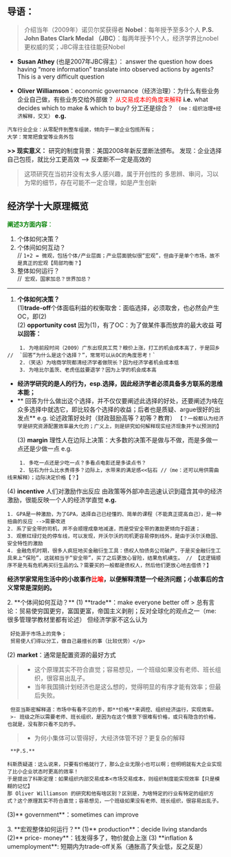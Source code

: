 ## 导语：
> 介绍当年（2009年）诺贝尔奖获得者
**Nobel**：每年授予至多3个人
**P.S. John Bates Clark Medal （JBC）**：每两年授予1个人，经济学界比nobel更权威的奖；JBC得主往往能获Nobel

- **Susan Athey** (也是2007年JBC得主）： answer the question how does having “more information” translate into observed actions by agents? This is a very difficult question

- **Oliver Williamson**：economic governance（经济治理）：为什么有些业务企业自己做，有些业务交给外部做？
<font color = red>从交易成本的角度来解释</font>
**i.e.** what decides which to make & which to buy?    分工还是综合？    ` (me：组织治理+经济解释，交叉）`
**e.g.** 
```
汽车行业企业：从零配件到整车组装，倾向于一家企业包揽所有；
大学：常常把食堂等业务外包
```
**>> 现实意义：**
研究的制度背景：美国2008年新反垄断法颁布。
发现：企业选择自己包揽，就比分工更高效
--> 反垄断不一定是高效的
> 这项研究在当初并没有太多人感兴趣，属于开创性的
多思辨、审问，习以为常的细节，存在可能不一定合理，如是产生创新

</p>
</p>

## 经济学十大原理概览
<font color = green>**阐述3方面内容**：</font>
1. 个体如何决策？
2. 个体间如何互动？        
// `1+2 = 微观，包括个体/产业层面；产业层面貌似很“宏观”，但由于是单个市场，故不是真正的宏观【局部均衡？】`
3. 整体如何运行？           
//` 宏观，国家加总？世界加总？`

-----------------------------------
1. **个体如何决策？**    
(1)**trade-off**个体面临利益的权衡取舍：面临选择，必须取舍，也必然会产生OC，即(2)   
(2) **opportunity cost** 因为(1)，有了OC：为了做某件事而放弃的最大收益
**可以回答：**
```
    1. 为啥前段时间（2009）广东出现民工荒？粮价上涨，打工的机会成本高了，于是回乡 //  `回答“为什么是这个选择？”，常常可以从OC的角度思考！`
    2.（笑话）为啥商学院都清经济学者做院长？因为经济学者机会成本低
    3. 为啥比尔盖茨、老虎伍兹要退学？因为上学的机会成本高
```
 - **经济学研究的是人的行为，esp.选择，因此经济学者必须具备多方联系的思维本能；**
 - ** 回答为什么做出这个选择，并不仅仅要阐述此选择的好处，还要阐述为啥在众多选择中就选它，即比较各个选择的收益；后者也是质疑、argue很好的出发点**
    e.g. 论述政策好处时（财政鼓励高等？初等？教育）
`【？一般都认为经济学是研究资源配置效率最大化的；广义上，则是研究如何解释现实经济现象并予以预测的】`</p>
(3) **margin** 理性人在边际上决策：大多数的决策不是做与不做，而是多做一点还是少做一点
    e.g. 
```
    1. 多吃一点还是少吃一点？多看点电影还是多读点书？
    2. 钻石为什么比水贵得多？边际上，水带来的满足感<<钻石 //（me：还可以用供需曲线来解释）；边际决定价格【？】
```
(4) **incentive** 人们对激励作出反应
     由政策等外部冲击迅速认识到蕴含其中的经济激励，很能反映一个人的经济学直觉
     **e.g.** 
```
1. GPA是一种激励，为了GPA，选择自己已经懂的、简单的课程（不能真正提高自己），是一种扭曲的反应 -->需要改进
2. 系了安全带的司机，并不会顺理成章地减速，而是受安全带的激励更倾向于超速；
3. 观察红绿灯处的停车线，可以发现，开沃尔沃的司机更容易停到线外，是由于沃尔沃稳固、安全特性的激励
4. 金融危机时期，很多人疯狂地买金融衍生工具：债权人怕债务公司破产，于是买金融衍生工具来上“保险”，这就相当于“安全带”，买了之后更放心冒险，结果危机横生。 // 【这逻辑顺序不是先有危机再买衍生品的么？需要买的一般都是债权人，然后他们更放心地去借债？】
```
**经济学家常用生活中的小故事作<font color= red>比喻</font>，以便解释清楚一个经济问题；小故事后的含义常常是深刻的。**
</p>
</p>
2. **个体间如何互动？**
(1) **trade**：make everyone better off
     > 总有言论：贸易使穷国更穷，富国更富，帝国主义剥削；反对全球化的观点之一（me: 很多管理学教材里都有论述）
     但经济学家不这么认为
     
     好处源于市场上的竞争；
     贸易使人们得以分工，做自己最擅长的事（比较优势）</p>
(2) **market**：通常是配置资源的最好方式
> - 这个原理其实不符合直觉；容易想见，一个班级如果没有老师、班长组织，很容易出乱子。
>- 当年我国搞计划经济也是这么想的，觉得明显的有序才能有效率；但最后失败。
     
     但亚当斯密解释道：市场中有看不见的手，即**价格**来调控、组织经济运行，实现效率。
     >- 班级之所以需要老师、班长组织，是因为在这个情景下很难有价格，或只有隐含的价格，也就是，没有那只看不见的手。
   >- 为何小集体可以管得好，大经济体管不好？更复杂的解释
     
     **P.S.**
```
科斯质疑道：这么说来，只要有价格就行了，那么企业无限小也可以啊；但明明就有大企业实现了比小企业状态时更高的效率！
于是提出了科斯定理：如果组织内部交易成本<市场交易成本，则组织制度能实现效率【只是模糊的记忆】
那 Oliver Williamson 的研究和他有啥区别？区别是，为啥特定的行业有特定的组织方式？这个原理其实不符合直觉；容易想见，一个班级如果没有老师、班长组织，很容易出乱子。
```
(3)** government**：sometimes can improve
</p>     
3. **宏观整体如何运行？**
(1)** production**：decide living standards
(2)** price- money**：钱发得多了，物价就会上涨
(3) **inflation & umemployment**: 短期内为trade-off关系（通胀高了失业低，反之反是）


